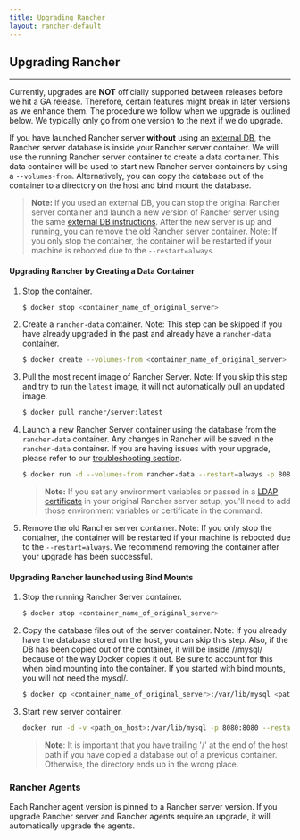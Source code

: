 ```yaml
---
title: Upgrading Rancher
layout: rancher-default
---
```


## Upgrading Rancher
---

Currently, upgrades are **NOT** officially supported between releases before we hit a GA release. Therefore, certain features might break in later versions as we enhance them. The procedure we follow when we upgrade is outlined below. We typically only go from one version to the next if we do upgrade.

If you have launched Rancher server **without** using an [external DB]({{site.baseurl}}/rancher/installing-rancher/installing-server/#external-db), the Rancher server database is inside your Rancher server container. We will use the running Rancher server container to create a data container. This data container will be used to start new Rancher server containers by using a `--volumes-from`. Alternatively, you can copy the database out of the container to a directory on the host and bind mount the database.

> **Note:** If you used an external DB, you can stop the original Rancher server container and launch a new version of Rancher server using the same [external DB instructions]({{site.baseurl}}/rancher/installing-rancher/installing-server/#external-db). After the new server is up and running, you can remove the old Rancher server container. Note: If you only stop the container, the container will be restarted if your machine is rebooted due to the `--restart=always`.


#### Upgrading Rancher by Creating a Data Container 

1. Stop the container.

    ```bash
    $ docker stop <container_name_of_original_server>
    ```

2. Create a `rancher-data` container. Note: This step can be skipped if you have already upgraded in the past and already have a `rancher-data` container.
    
    ```bash
    $ docker create --volumes-from <container_name_of_original_server> --name rancher-data rancher/server:<tag_of_previous_rancher_server>
    ```

3. Pull the most recent image of Rancher Server. Note: If you skip this step and try to run the `latest` image, it will not automatically pull an updated image.

    ```bash
    $ docker pull rancher/server:latest
    ```

4. Launch a new Rancher Server container using the database from the `rancher-data` container. Any changes in Rancher will be saved in the `rancher-data` container. If you are having issues with your upgrade, please refer to our [troubleshooting section]({{site.baseurl}}/rancher/faqs/troubleshooting/#databaselock).

    ```bash
    $ docker run -d --volumes-from rancher-data --restart=always -p 8080:8080 rancher/server:latest
    ```

    > **Note:** If you set any environment variables or passed in a [LDAP certificate]({{site.baseurl}}/rancher/installing-rancher/installing-server/#enabling-ldap-capabilities-for-tls) in your original Rancher server setup, you'll need to add those environment variables or certificate in the command. 

5. Remove the old Rancher server container. Note: If you only stop the container, the container will be restarted if your machine is rebooted due to the `--restart=always`. We recommend removing the container after your upgrade has been successful.

#### Upgrading Rancher launched using Bind Mounts

1. Stop the running Rancher Server container.

    ```bash
    $ docker stop <container_name_of_original_server>
    ```

2. Copy the database files out of the server container. Note: If you already have the database stored on the host, you can skip this step. Also, if the DB has been copied out of the container, it will be inside /<path>/mysql/ because of the way Docker copies it out. Be sure to account for this when bind mounting into the container. If you started with bind mounts, you will not need the mysql/.

    ```bash
    $ docker cp <container_name_of_original_server>:/var/lib/mysql <path on host>
    ```

3. Start new server container. 

    ```bash
    docker run -d -v <path_on_host>:/var/lib/mysql -p 8080:8080 --restart=always rancher/server:latest
    ```
   
    > **Note**: It is important that you have trailing '/' at the end of the host path if you have copied a database out of a previous container. Otherwise, the directory ends up in the wrong place.

### Rancher Agents 

Each Rancher agent version is pinned to a Rancher server version. If you upgrade Rancher server and Rancher agents require an upgrade, it will automatically upgrade the agents.
